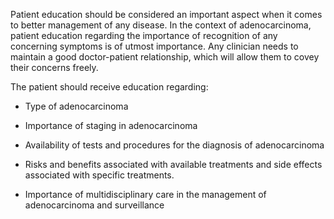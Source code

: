 Patient education should be considered an important aspect when it comes to better management of any disease. In the context of adenocarcinoma, patient education regarding the importance of recognition of any concerning symptoms is of utmost importance. Any clinician needs to maintain a good doctor-patient relationship, which will allow them to covey their concerns freely.

The patient should receive education regarding:

- Type of adenocarcinoma

- Importance of staging in adenocarcinoma

- Availability of tests and procedures for the diagnosis of adenocarcinoma

- Risks and benefits associated with available treatments and side effects associated with specific treatments.

- Importance of multidisciplinary care in the management of adenocarcinoma and surveillance